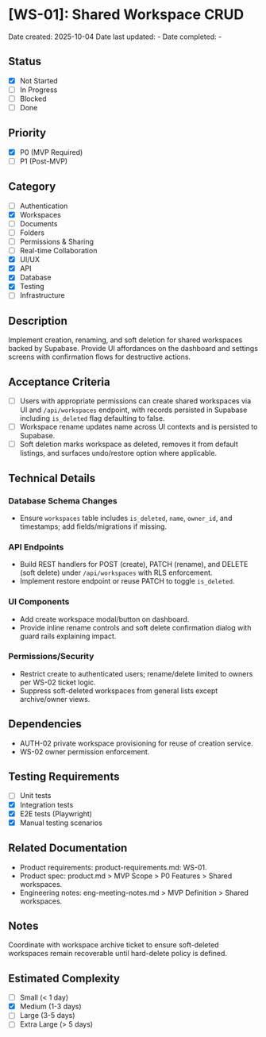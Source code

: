 # [WS-01]: Shared Workspace CRUD

Date created: 2025-10-04
Date last updated: -
Date completed: -

## Status

- [x] Not Started
- [ ] In Progress
- [ ] Blocked
- [ ] Done

## Priority

- [x] P0 (MVP Required)
- [ ] P1 (Post-MVP)

## Category

- [ ] Authentication
- [x] Workspaces
- [ ] Documents
- [ ] Folders
- [ ] Permissions & Sharing
- [ ] Real-time Collaboration
- [x] UI/UX
- [x] API
- [x] Database
- [x] Testing
- [ ] Infrastructure

## Description

Implement creation, renaming, and soft deletion for shared workspaces backed by Supabase. Provide UI affordances on the dashboard and settings screens with confirmation flows for destructive actions.

## Acceptance Criteria

- [ ] Users with appropriate permissions can create shared workspaces via UI and `/api/workspaces` endpoint, with records persisted in Supabase including `is_deleted` flag defaulting to false.
- [ ] Workspace rename updates name across UI contexts and is persisted to Supabase.
- [ ] Soft deletion marks workspace as deleted, removes it from default listings, and surfaces undo/restore option where applicable.

## Technical Details

### Database Schema Changes

- Ensure `workspaces` table includes `is_deleted`, `name`, `owner_id`, and timestamps; add fields/migrations if missing.

### API Endpoints

- Build REST handlers for POST (create), PATCH (rename), and DELETE (soft delete) under `/api/workspaces` with RLS enforcement.
- Implement restore endpoint or reuse PATCH to toggle `is_deleted`.

### UI Components

- Add create workspace modal/button on dashboard.
- Provide inline rename controls and soft delete confirmation dialog with guard rails explaining impact.

### Permissions/Security

- Restrict create to authenticated users; rename/delete limited to owners per WS-02 ticket logic.
- Suppress soft-deleted workspaces from general lists except archive/owner views.

## Dependencies

- AUTH-02 private workspace provisioning for reuse of creation service.
- WS-02 owner permission enforcement.

## Testing Requirements

- [ ] Unit tests
- [x] Integration tests
- [x] E2E tests (Playwright)
- [x] Manual testing scenarios

## Related Documentation

- Product requirements: product-requirements.md: WS-01.
- Product spec: product.md > MVP Scope > P0 Features > Shared workspaces.
- Engineering notes: eng-meeting-notes.md > MVP Definition > Shared workspaces.

## Notes

Coordinate with workspace archive ticket to ensure soft-deleted workspaces remain recoverable until hard-delete policy is defined.

## Estimated Complexity

- [ ] Small (< 1 day)
- [x] Medium (1-3 days)
- [ ] Large (3-5 days)
- [ ] Extra Large (> 5 days)

